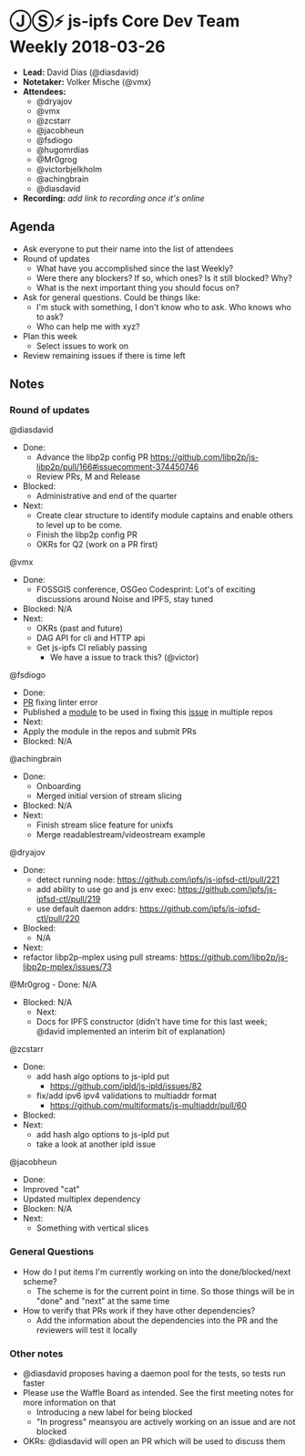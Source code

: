 # ⒿⓈ⚡️  js-ipfs Core Dev Team Weekly 2018-03-26

- **Lead:** David Dias (@diasdavid)
- **Notetaker:** Volker Mische (@vmx)
- **Attendees:**
  - @dryajov
  - @vmx
  - @zcstarr
  - @jacobheun
  - @fsdiogo
  - @hugomrdias
  - @Mr0grog
  - @victorbjelkholm
  - @achingbrain
  - @diasdavid
- **Recording:** _add link to recording once it's online_

## Agenda

- Ask everyone to put their name into the list of attendees
- Round of updates
  - What have you accomplished since the last Weekly?
  - Were there any blockers? If so, which ones? Is it still blocked? Why?
  - What is the next important thing you should focus on?
- Ask for general questions. Could be things like:
  - I'm stuck with something, I don't know who to ask. Who knows who to ask?
  - Who can help me with xyz?
- Plan this week
  - Select issues to work on
- Review remaining issues if there is time left

## Notes

### Round of updates
 
@diasdavid
 - Done:
   - Advance the libp2p config PR https://github.com/libp2p/js-libp2p/pull/166#issuecomment-374450746
   - Review PRs, M and Release
 - Blocked:
   - Administrative and end of the quarter
 - Next:
   - Create clear structure to identify module captains and enable others to level up to be come.
   - Finish the libp2p config PR
   - OKRs for Q2 (work on a PR first)

@vmx
 - Done:
   - FOSSGIS conference, OSGeo Codesprint: Lot's of exciting discussions around Noise and IPFS, stay tuned
 - Blocked: N/A
 - Next:
   - OKRs (past and future)
   - DAG API for cli and HTTP api
   - Get js-ipfs CI reliably passing
   		- We have a issue to track this? (@victor)

@fsdiogo
 - Done:
  - [PR](https://github.com/ipfs/js-ipfs/pull/1273) fixing linter error
  - Published a [module](https://github.com/moxystudio/js-class-is) to be used in fixing this [issue](https://github.com/ipfs/js-ipfs/issues/938) in multiple repos
 - Next:
  - Apply the module in the repos and submit PRs
 - Blocked: N/A

@achingbrain
 - Done:
   - Onboarding
   - Merged initial version of stream slicing
 - Blocked: N/A
 - Next:
   - Finish stream slice feature for unixfs
   - Merge readablestream/videostream example

@dryajov
 - Done:
 	 - detect running node: https://github.com/ipfs/js-ipfsd-ctl/pull/221
   - add ability to use go and js env exec: https://github.com/ipfs/js-ipfsd-ctl/pull/219
   - use default daemon addrs: https://github.com/ipfs/js-ipfsd-ctl/pull/220
 - Blocked:
 	- N/A
 - Next:
  - refactor libp2p-mplex using pull streams: https://github.com/libp2p/js-libp2p-mplex/issues/73
 
@Mr0grog
	- Done: N/A
  - Blocked: N/A
	- Next:
  	- Docs for IPFS constructor (didn't have time for this last week; @david implemented an interim bit of explanation)
 
@zcstarr
 - Done:
 	- add hash algo options to js-ipld put
	 	- https://github.com/ipld/js-ipld/issues/82
	-	fix/add ipv6 ipv4 validations to multiaddr format
		-	https://github.com/multiformats/js-multiaddr/pull/60 
 - Blocked:
 - Next:
 	- add hash algo options to js-ipld put
 	- take a look at another ipld issue 

@jacobheun
 - Done:
  - Improved "cat"
  - Updated multiplex dependency
 - Blocken: N/A
 - Next:
   - Something with vertical slices


### General Questions

 - How do I put items I'm currently working on into the done/blocked/next scheme?
   - The scheme is for the current point in time. So those things will be in "done" and "next" at the same time
 - How to verify that PRs work if they have other dependencies?
    - Add the information about the dependencies into the PR and the reviewers will test it locally

 
### Other notes

 - @diasdavid proposes having a daemon pool for the tests, so tests run faster
 - Please use the Waffle Board as intended. See the first meeting notes for more information on that
   - Introducing a new label for being blocked
   - "In progress" meansyou are actively working on an issue and are not blocked
  - OKRs: @diasdavid will open an PR which will be used to discuss them
